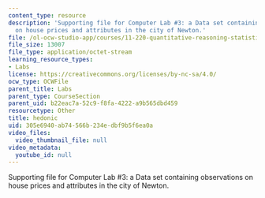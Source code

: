 ```yaml
---
content_type: resource
description: 'Supporting file for Computer Lab #3: a Data set containing observations
  on house prices and attributes in the city of Newton.'
file: /ol-ocw-studio-app/courses/11-220-quantitative-reasoning-statistical-methods-for-planners-i-spring-2009/305e6940ab74566b234edbf9b5f6ea0a_hedonic.dta
file_size: 13007
file_type: application/octet-stream
learning_resource_types:
- Labs
license: https://creativecommons.org/licenses/by-nc-sa/4.0/
ocw_type: OCWFile
parent_title: Labs
parent_type: CourseSection
parent_uid: b22eac7a-52c9-f8fa-4222-a9b565dbd459
resourcetype: Other
title: hedonic
uid: 305e6940-ab74-566b-234e-dbf9b5f6ea0a
video_files:
  video_thumbnail_file: null
video_metadata:
  youtube_id: null
---
```

Supporting file for Computer Lab #3: a Data set containing observations on house prices and attributes in the city of Newton.